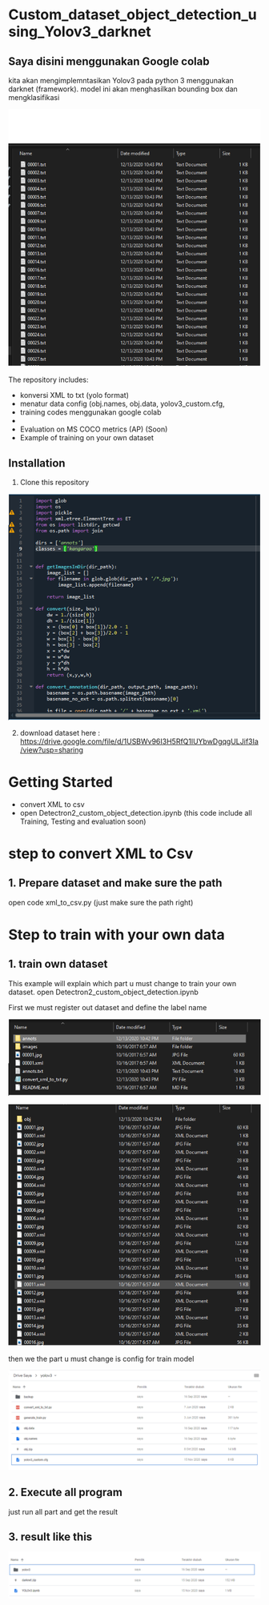 # Custom_dataset_object_detection_using_Yolov3_darknet


## Saya disini menggunakan Google colab

kita akan mengimplemntasikan Yolov3 pada python 3 menggunakan darknet (framework). model ini akan menghasilkan bounding box dan mengklasifikasi 

![Object Detection Sample(segera)](assets/1.png)

The repository includes:
* konversi XML to txt (yolo format)
* menatur data config (obj.names, obj.data, yolov3_custom.cfg,
* training codes menggunakan google colab
* 
* Evaluation on MS COCO metrics (AP) (Soon)
* Example of training on your own dataset



## Installation
1. Clone this repository

![Put file like this](assets/2.PNG)

2. download dataset here : https://drive.google.com/file/d/1USBWv96I3H5RfQ1lUYbwDgqgULJif3Ia/view?usp=sharing

# Getting Started
* convert XML to csv
* open Detectron2_custom_object_detection.ipynb (this code include all  Training, Testing and evaluation soon)


# step to convert XML to Csv 

## 1. Prepare dataset and make sure the path 
open code xml_to_csv.py (just make sure the path right)


# Step to train  with your own data

## 1. train own dataset
This example will explain which part u must change to train your own dataset. open Detectron2_custom_object_detection.ipynb 

First we must register out dataset and define the label name

![Register Dataset #1](assets/3.PNG)

![Register Dataset #2](assets/4.PNG)

then we the part u must change is config for train model

![Train Model](assets/5.PNG)

## 2. Execute all program 
just run all part and get the result

## 3. result like this

![Result ](assets/6.PNG)




